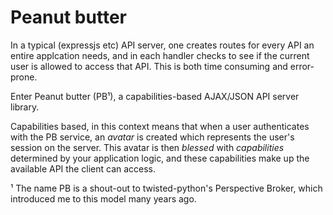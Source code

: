 Peanut butter
=============

In a typical (expressjs etc) API server, one creates routes for every API an
entire applcation needs, and in each handler checks to see if the current user
is allowed to access that API. This is both time consuming and error-prone.

Enter Peanut butter (PB&sup1;), a capabilities-based AJAX/JSON API server library. 

Capabilities based, in this context means that when a user authenticates with
the PB service, an _avatar_ is created which represents the user's session on
the server. This avatar is then _blessed_ with _capabilities_ determined by 
your application logic, and these capabilities make up the available API the
client can access. 


&sup1; The name PB is a shout-out to twisted-python's Perspective Broker, which
introduced me to this model many years ago. 



